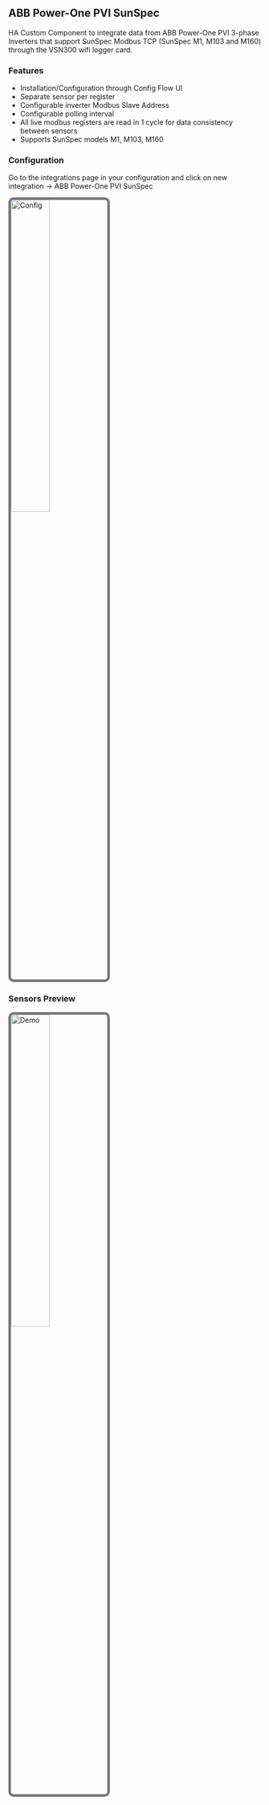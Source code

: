 ## ABB Power-One PVI SunSpec

HA Custom Component to integrate data from ABB Power-One PVI 3-phase Inverters that support SunSpec Modbus TCP (SunSpec M1, M103 and M160) through the VSN300 wifi logger card.

### Features

- Installation/Configuration through Config Flow UI
- Separate sensor per register
- Configurable inverter Modbus Slave Address
- Configurable polling interval
- All live modbus registers are read in 1 cycle for data consistency between sensors
- Supports SunSpec models M1, M103, M160

### Configuration

Go to the integrations page in your configuration and click on new integration -> ABB Power-One PVI SunSpec

<img style="border: 5px solid #767676;border-radius: 10px;max-width: 350px;width: 40%;box-sizing: border-box;" src="https://github.com/alexdelprete/ha-abb-powerone-pvi-sunspec/blob/master/extrafiles/config.png?raw=true" alt="Config">

### Sensors Preview

<img style="border: 5px solid #767676;border-radius: 10px;max-width: 350px;width: 40%;box-sizing: border-box;" src="https://github.com/alexdelprete/ha-abb-powerone-pvi-sunspec/blob/master/extrafiles/demo.png?raw=true" alt="Demo">
